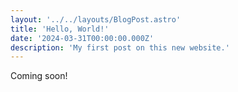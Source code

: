 ```yaml
---
layout: '../../layouts/BlogPost.astro'
title: 'Hello, World!'
date: '2024-03-31T00:00:00.000Z'
description: 'My first post on this new website.'
---
```


Coming soon!